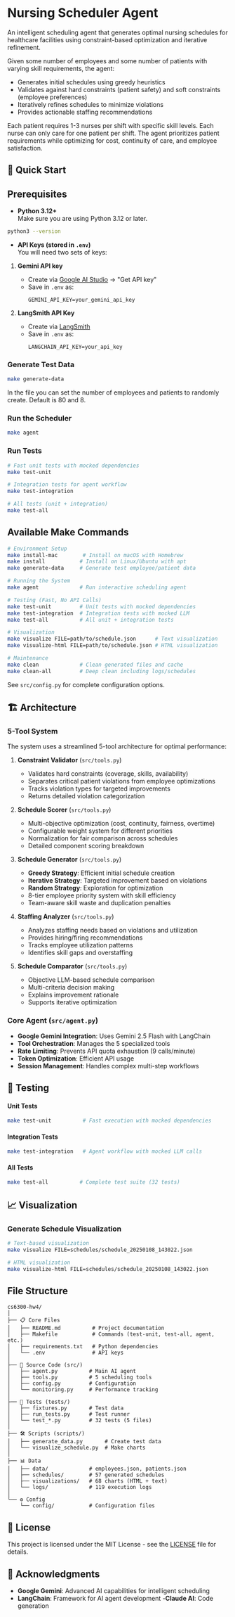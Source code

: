 # Nursing Scheduler Agent

An intelligent scheduling agent that generates optimal nursing schedules for healthcare facilities using constraint-based optimization and iterative refinement.

Given some number of employees and some number of patients with varying skill requirements, the agent:
- Generates initial schedules using greedy heuristics
- Validates against hard constraints (patient safety) and soft constraints (employee preferences)
- Iteratively refines schedules to minimize violations
- Provides actionable staffing recommendations

Each patient requires 1-3 nurses per shift with specific skill levels. Each nurse can only care for one patient per shift. The agent prioritizes patient requirements while optimizing for cost, continuity of care, and employee satisfaction.

## 🚀 Quick Start

## Prerequisites

- **Python 3.12+**  
  Make sure you are using Python 3.12 or later.

```bash
python3 --version
```

- **API Keys (stored in `.env`)**  
  You will need two sets of keys:

1. **Gemini API key**  
   - Create via [Google AI Studio](https://aistudio.google.com/) → "Get API key"  
   - Save in `.env` as:  
     ```
     GEMINI_API_KEY=your_gemini_api_key
     ```

2. **LangSmith API Key**  
   - Create via [LangSmith](https://smith.langchain.com/)  
   - Save in `.env` as:  
     ```
     LANGCHAIN_API_KEY=your_api_key
     ```


### Generate Test Data
```bash
make generate-data
```

In the file you can set the number of employees and patients to randomly create. Default is 80 and 8.

### Run the Scheduler
```bash
make agent
```

### Run Tests
```bash
# Fast unit tests with mocked dependencies
make test-unit

# Integration tests for agent workflow
make test-integration

# All tests (unit + integration)
make test-all

```

## Available Make Commands
```bash
# Environment Setup
make install-mac        # Install on macOS with Homebrew
make install           # Install on Linux/Ubuntu with apt
make generate-data     # Generate test employee/patient data

# Running the System
make agent             # Run interactive scheduling agent

# Testing (Fast, No API Calls)
make test-unit         # Unit tests with mocked dependencies
make test-integration  # Integration tests with mocked LLM
make test-all          # All unit + integration tests

# Visualization
make visualize FILE=path/to/schedule.json      # Text visualization
make visualize-html FILE=path/to/schedule.json # HTML visualization

# Maintenance
make clean             # Clean generated files and cache
make clean-all         # Deep clean including logs/schedules
```

See `src/config.py` for complete configuration options.

## 🏗️ Architecture

### 5-Tool System

The system uses a streamlined 5-tool architecture for optimal performance:

1. **Constraint Validator** (`src/tools.py`)
   - Validates hard constraints (coverage, skills, availability)
   - Separates critical patient violations from employee optimizations
   - Tracks violation types for targeted improvements
   - Returns detailed violation categorization

2. **Schedule Scorer** (`src/tools.py`)
   - Multi-objective optimization (cost, continuity, fairness, overtime)
   - Configurable weight system for different priorities
   - Normalization for fair comparison across schedules
   - Detailed component scoring breakdown

3. **Schedule Generator** (`src/tools.py`)
   - **Greedy Strategy**: Efficient initial schedule creation
   - **Iterative Strategy**: Targeted improvement based on violations
   - **Random Strategy**: Exploration for optimization
   - 8-tier employee priority system with skill efficiency
   - Team-aware skill waste and duplication penalties

4. **Staffing Analyzer** (`src/tools.py`)
   - Analyzes staffing needs based on violations and utilization
   - Provides hiring/firing recommendations
   - Tracks employee utilization patterns
   - Identifies skill gaps and overstaffing

5. **Schedule Comparator** (`src/tools.py`)
   - Objective LLM-based schedule comparison
   - Multi-criteria decision making
   - Explains improvement rationale
   - Supports iterative optimization

### Core Agent (`src/agent.py`)
- **Google Gemini Integration**: Uses Gemini 2.5 Flash with LangChain
- **Tool Orchestration**: Manages the 5 specialized tools
- **Rate Limiting**: Prevents API quota exhaustion (9 calls/minute)
- **Token Optimization**: Efficient API usage
- **Session Management**: Handles complex multi-step workflows

## 🧪 Testing

#### Unit Tests
```bash
make test-unit          # Fast execution with mocked dependencies
```

#### Integration Tests
```bash
make test-integration   # Agent workflow with mocked LLM calls
```

#### All Tests
```bash
make test-all          # Complete test suite (32 tests)
```

## 📈 Visualization

### Generate Schedule Visualization
```bash
# Text-based visualization
make visualize FILE=schedules/schedule_20250108_143022.json

# HTML visualization  
make visualize-html FILE=schedules/schedule_20250108_143022.json
```

## File Structure
```
cs6300-hw4/
│
├── 📋 Core Files
│   ├── README.md          # Project documentation
│   ├── Makefile           # Commands (test-unit, test-all, agent, etc.)
│   ├── requirements.txt   # Python dependencies
│   └── .env               # API keys
│
├── 🧠 Source Code (src/)
│   ├── agent.py          # Main AI agent
│   ├── tools.py          # 5 scheduling tools
│   ├── config.py         # Configuration
│   └── monitoring.py     # Performance tracking
│
├── 🧪 Tests (tests/)
│   ├── fixtures.py       # Test data
│   ├── run_tests.py      # Test runner
│   └── test_*.py         # 32 tests (5 files)
│
├── 🛠️ Scripts (scripts/)
│   ├── generate_data.py       # Create test data
│   └── visualize_schedule.py  # Make charts
│
├── 📊 Data
│   ├── data/             # employees.json, patients.json
│   ├── schedules/        # 57 generated schedules
│   ├── visualizations/   # 68 charts (HTML + text)
│   └── logs/             # 119 execution logs
│
└── ⚙️ Config
    └── config/           # Configuration files
```

## 📄 License

This project is licensed under the MIT License - see the [LICENSE](LICENSE) file for details.

## 🙏 Acknowledgments

- **Google Gemini**: Advanced AI capabilities for intelligent scheduling
- **LangChain**: Framework for AI agent development
-**Claude AI**: Code generation